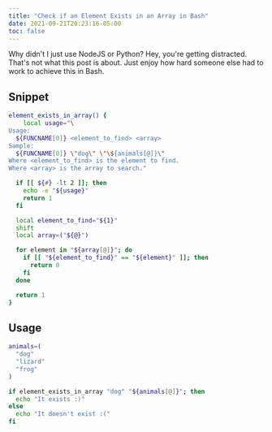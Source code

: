 ```yaml
---
title: "Check if an Element Exists in an Array in Bash"
date: 2021-09-21T20:23:16-05:00
toc: false
---
```


Why didn't I just use NodeJS or Python? Hey, you're getting distracted. That's not what this post is about. Just enjoy how hard someone else had to work to achieve this in Bash.

<!--more-->

## Snippet

```sh
element_exists_in_array() {
    local usage="\
Usage:
  ${FUNCNAME[0]} <element_to_find> <array>
Sample:
  ${FUNCNAME[0]} \"dog\" \"\${animals[@]}\"
Where <element_to_find> is the element to find.
Where <array> is the array to search."

  if [[ ${#} -lt 2 ]]; then
    echo -e "${usage}"
    return 1
  fi

  local element_to_find="${1}"
  shift
  local array=("${@}")

  for element in "${array[@]}"; do
    if [[ "${element_to_find}" == "${element}" ]]; then
      return 0
    fi
  done

  return 1
}
```

## Usage

```sh
animals=(
  "dog"
  "lizard"
  "frog"
)

if element_exists_in_array "dog" "${animals[@]}"; then
  echo "It exists :)"
else
  echo "It doesn't exist :("
fi
```
